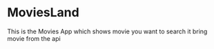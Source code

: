 # MoviesLand

This is the Movies App which shows movie you want to search 
it bring movie from the api 
